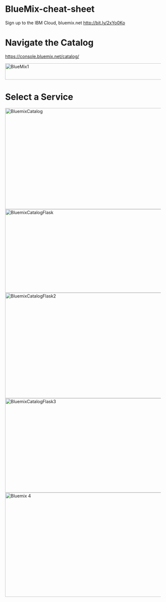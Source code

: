 # BlueMix-cheat-sheet

Sign up to the IBM Cloud, bluemix.net http://bit.ly/2xYo0Ko

# Navigate the Catalog

https://console.bluemix.net/catalog/

<img src="https://farm5.staticflickr.com/4496/37532679161_1a61013568_c.jpg" width="800" height="53" alt="BlueMix1">

# Select a Service

<img src="https://farm5.staticflickr.com/4461/37274490530_557edf373c_z.jpg" width="587" height="328" alt="BluemixCatalog">

<img src="https://farm5.staticflickr.com/4445/23680630568_f9a8ebbe7b_z.jpg" width="640" height="271" alt="BluemixCatalogFlask">

<img src="https://farm5.staticflickr.com/4456/37485097406_282f686f8c_z.jpg" width="640" height="342" alt="BluemixCatalogFlask2">

<img src="https://farm5.staticflickr.com/4503/37533000711_e4901daaf0_z.jpg" width="640" height="306" alt="BluemixCatalogFlask3">

<img src="https://farm5.staticflickr.com/4489/36864017573_dc112d6eb6_z.jpg" width="640" height="338" alt="Bluemix 4">





